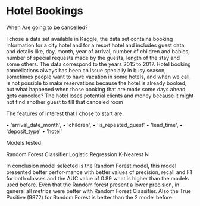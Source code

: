 # Hotel Bookings
When Are going to be cancelled?


I chose a data set available in Kaggle, the data set contains booking information for a city hotel and for a resort hotel and includes guest data and details like, day, month, year of arrival, number of children and babies, number of special requests made by the guests, length of the stay and some others. The data correspond to the years 2015 to 2017. Hotel booking cancellations always has been an issue specially in busy season, sometimes people want to have vacation in some hotels, and when we call, is not possible to make reservations because the hotel is already booked, but what happened when those booking that are made some days ahead gets canceled? The hotel loses potential clients and money because it might not find another guest to fill that canceled room


The features of interest that I chose to start are:

•	'arrival_date_month',
•	'children',
•	'is_repeated_guest'
•	'lead_time',
•	'deposit_type'
•	'hotel'

Models tested:

Random Forest Classifier
Logistic Regression
K-Nearest N



In conclusion model selected is the Random Forest model, this model presented better perfor-mance with better values of precision, recall and F1 for both classes and the AUC value of 0.89 what is higher than the models used before. Even that the Random forest present a lower precision, in general all metrics were better with Random Forest Classifier. Also the True Positive (9872) for Random Forest is better than the 2 model before
